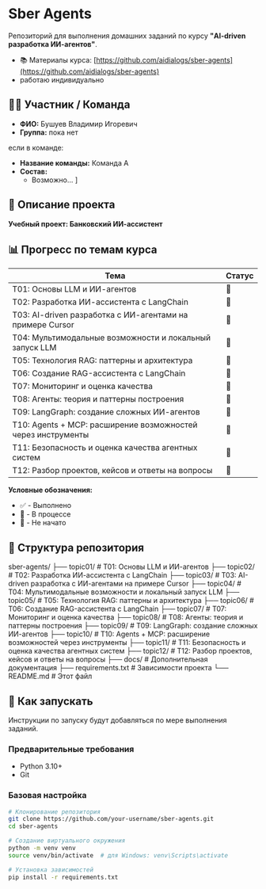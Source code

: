 # Sber Agents

Репозиторий для выполнения домашних заданий по курсу **"AI-driven разработка ИИ-агентов"**.

- 📚 Материалы курса: [https://github.com/aidialogs/sber-agents](https://github.com/aidialogs/sber-agents)
- работаю индивидуально 

## 👨‍💻 Участник / Команда


- **ФИО:** Бушуев Владимир Игоревич
- **Группа:** пока нет

 если в команде:
- **Название команды:** Команда А
- **Состав:**
  - Возможно...
]

## 📝 Описание проекта


**Учебный проект: Банковский ИИ-ассистент**


## 📊 Прогресс по темам курса

| Тема | Статус |
|------|--------|
| Т01: Основы LLM и ИИ-агентов | 🔲 |
| Т02: Разработка ИИ-ассистента с LangChain | 🔲 |
| Т03: AI-driven разработка с ИИ-агентами на примере Cursor | 🔲 |
| Т04: Мультимодальные возможности и локальный запуск LLM | 🔲 |
| Т05: Технология RAG: паттерны и архитектура | 🔲 |
| Т06: Создание RAG-ассистента с LangChain | 🔲 |
| Т07: Мониторинг и оценка качества | 🔲 |
| Т08: Агенты: теория и паттерны построения | 🔲 |
| Т09: LangGraph: создание сложных ИИ-агентов | 🔲 |
| Т10: Agents + MCP: расширение возможностей через инструменты | 🔲 |
| Т11: Безопасность и оценка качества агентных систем | 🔲 |
| Т12: Разбор проектов, кейсов и ответы на вопросы | 🔲 |

**Условные обозначения:**
- ✅ - Выполнено
- 🔄 - В процессе
- 🔲 - Не начато

## 📁 Структура репозитория

sber-agents/
├── topic01/ # Т01: Основы LLM и ИИ-агентов
├── topic02/ # Т02: Разработка ИИ-ассистента с LangChain
├── topic03/ # Т03: AI-driven разработка с ИИ-агентами на примере Cursor
├── topic04/ # Т04: Мультимодальные возможности и локальный запуск LLM
├── topic05/ # Т05: Технология RAG: паттерны и архитектура
├── topic06/ # Т06: Создание RAG-ассистента с LangChain
├── topic07/ # Т07: Мониторинг и оценка качества
├── topic08/ # Т08: Агенты: теория и паттерны построения
├── topic09/ # Т09: LangGraph: создание сложных ИИ-агентов
├── topic10/ # Т10: Agents + MCP: расширение возможностей через инструменты
├── topic11/ # Т11: Безопасность и оценка качества агентных систем
├── topic12/ # Т12: Разбор проектов, кейсов и ответы на вопросы
├── docs/ # Дополнительная документация
├── requirements.txt # Зависимости проекта
└── README.md # Этот файл


## 🚀 Как запускать

Инструкции по запуску будут добавляться по мере выполнения заданий.

### Предварительные требования
- Python 3.10+
- Git

### Базовая настройка
```bash
# Клонирование репозитория
git clone https://github.com/your-username/sber-agents.git
cd sber-agents

# Создание виртуального окружения
python -m venv venv
source venv/bin/activate  # для Windows: venv\Scripts\activate

# Установка зависимостей
pip install -r requirements.txt
